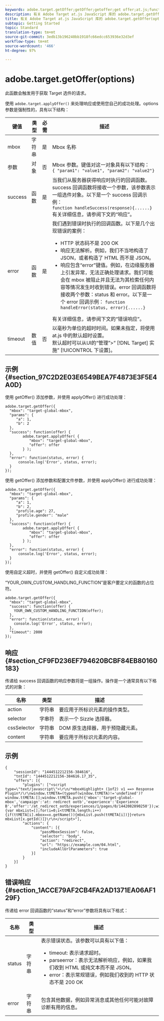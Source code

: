 ```yaml
---
keywords: adobe.target.getOffer;getOffer;getoffer;get offer;at.js;functions;function
description: 有关 Adobe Target at.js JavaScript 库的 adobe.target.getOffer(options) 函数的信息。
title: 有关 Adobe Target at.js JavaScript 库的 adobe.target.getOffer(options) 函数的信息。
subtopic: Getting Started
topic: Standard
translation-type: tm+mt
source-git-commit: 3edb13b196240bb1918fc66edcc653936e32d3ef
workflow-type: tm+mt
source-wordcount: '466'
ht-degree: 97%

---
```



# adobe.target.getOffer(options)

此函数会触发用于获取 Target 选件的请求。

使用 `adobe.target.applyOffer()` 来处理响应或使用您自己的成功处理。options 参数是强制性的，具有以下结构：

| 键值 | 类型 | 必需 | 描述 |
|--- |--- |--- |--- |
| mbox | 字符串 | 是 | Mbox 名称 |
| 参数 | 对象 | 否 | Mbox 参数。键值对这一对象具有以下结构：<br>`{ "param1": "value1", "param2": "value2"}` |
| success | 函数 | 是 | 当我们从服务器获得响应时执行的回调函数。success 回调函数将接收一个参数，该参数表示一组选件对象。以下是一个 success 回调示例：<br>`function handleSuccess(response){......}`<br>有关详细信息，请参阅下文的“响应”。 |
| error | 函数 | 是 | 我们遇到错误时执行的回调函数。以下是几个出现错误的案例：<ul><li>HTTP 状态码不是 200 OK</li><li>响应无法解析。例如，我们不当地构造了 JSON，或者构造了 HTML 而不是 JSON。</li><li>响应包含“error”键值。例如，在边缘服务器上引发异常，无法正确处理请求。我们可能会在 mbox 被阻止并且无法为其检索任何内容等情况发生时收到错误。error 回调函数将接收两个参数：status 和 error。以下是一个 error 回调示例： `function handleError(status, error){......}`</li></ul>有关详细信息，请参阅下文的“错误响应”。 |
| timeout | 数值 | 否 | 以毫秒为单位的超时时间。如果未指定，将使用 at.js 中的默认超时设置。<br>默认超时可以从UI的“管理”>“ [!DNL Target] 实施” [!UICONTROL 下设置]。 |

## 示例 {#section_97C2D2E03E6549BEA7F4873E3F5E4A0D}

使用 getOffer() 添加参数，并使用 applyOffer() 进行成功处理：

```
adobe.target.getOffer({   
  "mbox": "target-global-mbox", 
  "params": { 
     "a": 1, 
     "b": 2 
  }, 
  "success": function(offer) {           
        adobe.target.applyOffer( {  
           "mbox": "target-global-mbox", 
           "offer": offer  
        } ); 
  },   
  "error": function(status, error) {           
      console.log('Error', status, error); 
  } 
});
```

使用 getOffer() 添加参数和配置文件参数，并使用 applyOffer() 进行成功处理：

```
adobe.target.getOffer({   
  "mbox": "target-global-mbox", 
  "params": { 
     "a": 1, 
     "b": 2, 
     "profile.age": 27, 
     "profile.gender": "male" 
  }, 
  "success": function(offer) {           
        adobe.target.applyOffer( {  
           "mbox": "target-global-mbox", 
           "offer": offer  
        } ); 
  },   
  "error": function(status, error) {           
      console.log('Error', status, error); 
  } 
});
```

使用自定义超时，并使用 getOffer() 自定义成功处理：

“YOUR_OWN_CUSTOM_HANDLING_FUNCTION”是客户要定义的函数的占位符。

```
adobe.target.getOffer({     
  "mbox": "target-global-mbox",   
  "success": function(offer) { 
    YOUR_OWN_CUSTOM_HANDLING_FUNCTION(offer);   
  }, 
  "error": function(status, error) {                 
    console.log('Error', status, error);   
  },   
  "timeout": 2000 
});
```

## 响应 {#section_CF9FD236EF794620BCBF84EB80160183}

传递给 success 回调函数的响应参数将是一组操作。操作是一个通常具有以下格式的对象：

| 名称 | 类型 | 描述 |
|--- |--- |--- |
| action | 字符串 | 要应用于所标识元素的操作类型。 |
| selector | 字串符 | 表示一个 Sizzle 选择器。 |
| cssSelector | 字符串 | DOM 原生选择器，用于预隐藏元素。 |
| content | 字符串 | 要应用于所标识元素的内容。 |

## 示例

```
{ 
    "sessionId": "1444512212156-384616", 
    "tntId": "1444512212156-384616.17_35", 
    "offers": [{ 
        "plugins": ["<script type=\"text/javascript\">\r\n/*mboxHighlight+ (1of2) v1 ==> Response Plugin*/\r\nwindow.ttMETA=(typeof(window.ttMETA)!='undefined')?window.ttMETA:[];window.ttMETA.push({'mbox':'target-global-mbox','campaign':'at: redirect ootb','experience':'Experience B','offer':'/at_redirect_ootb/experiences/1/pages/0/1442082890250'});window.ttMBX=function(x){var mbxList=[];for(i=0;i<ttMETA.length;i++){if(ttMETA[i].mbox==x.getName()){mbxList.push(ttMETA[i])}}return mbxList[x.getId()]}\r\n</script>"], 
        "actions": { 
            "content": [{ 
                "passMboxSession": false, 
                "selector": "body", 
                "action": "redirect", 
                "url": "https://example.com/04.html", 
                "includeAllUrlParameters": true 
            }] 
        } 
    }] 
}
```

## 错误响应 {#section_1ACCE79AF2CB4FA2AD1371EA06AF129F}

传递给 error 回调函数的“status”和“error”参数将具有以下格式：

| 名称 | 类型 | 描述 |
|--- |--- |--- |
| status | 字符串 | 表示错误状态。该参数可以具有以下值：<ul><li>timeout: 表示请求超时。</li><li>parseerror：表示无法解析响应，例如，如果我们收到 HTML 或纯文本而不是 JSON。</li><li>error：表示常规错误，例如我们收到的 HTTP 状态不是 200 OK</li></ul> |
| error | 字符串 | 包含其他数据，例如异常消息或其他任何可能对故障诊断有用的信息。 |